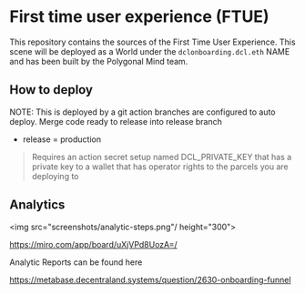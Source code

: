 # First time user experience (FTUE) 

This repository contains the sources of the First Time User Experience. This scene will be deployed as a World under the `dclonboarding.dcl.eth` NAME and has been built by the Polygonal Mind team. 

## How to deploy

NOTE: This is deployed by a git action
branches are configured to auto deploy.  Merge code ready to release into release branch

* release = production

> Requires an action secret setup named DCL_PRIVATE_KEY that has a private key to a wallet that has operator rights to the parcels you are deploying to 



## Analytics



<img src="screenshots/analytic-steps.png"/ height="300">

https://miro.com/app/board/uXjVPd8UozA=/

Analytic Reports can be found here

https://metabase.decentraland.systems/question/2630-onboarding-funnel
